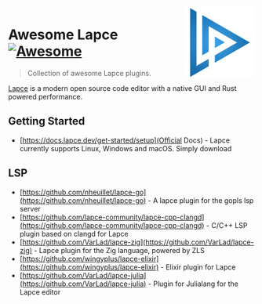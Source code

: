 <!-- lint ignore awesome-git-repo-age -->

<img src="https://raw.githubusercontent.com/lapce/lapce/master/extra/images/logo.png" align="right" width="144" />

# Awesome Lapce [![Awesome](https://cdn.rawgit.com/sindresorhus/awesome/d7305f38d29fed78fa85652e3a63e154dd8e8829/media/badge.svg)](https://github.com/sindresorhus/awesome)

<!-- Uncomment the awesome badge when the repository is added to awesome main list.
[![Awesome](https://awesome.re/badge-flat.svg)](https://awesome.re)
-->

> Collection of awesome Lapce plugins.

[Lapce](https://lapce.dev/) is a modern open source code editor with a native GUI and Rust powered performance.

## Getting Started

- [https://docs.lapce.dev/get-started/setup](Official Docs) - Lapce currently supports Linux, Windows and macOS. Simply download 

## LSP

- [https://github.com/nheuillet/lapce-go](https://github.com/nheuillet/lapce-go) -  A lapce plugin for the gopls lsp server
- [https://github.com/lapce-community/lapce-cpp-clangd](https://github.com/lapce-community/lapce-cpp-clangd) -  C/C++ LSP plugin based on clangd for Lapce 
- [https://github.com/VarLad/lapce-zig](https://github.com/VarLad/lapce-zig) -  Lapce plugin for the Zig language, powered by ZLS
- [https://github.com/wingyplus/lapce-elixir](https://github.com/wingyplus/lapce-elixir) -  Elixir plugin for Lapce
- [https://github.com/VarLad/lapce-julia](https://github.com/VarLad/lapce-julia) -  Plugin for Julialang for the Lapce editor 

